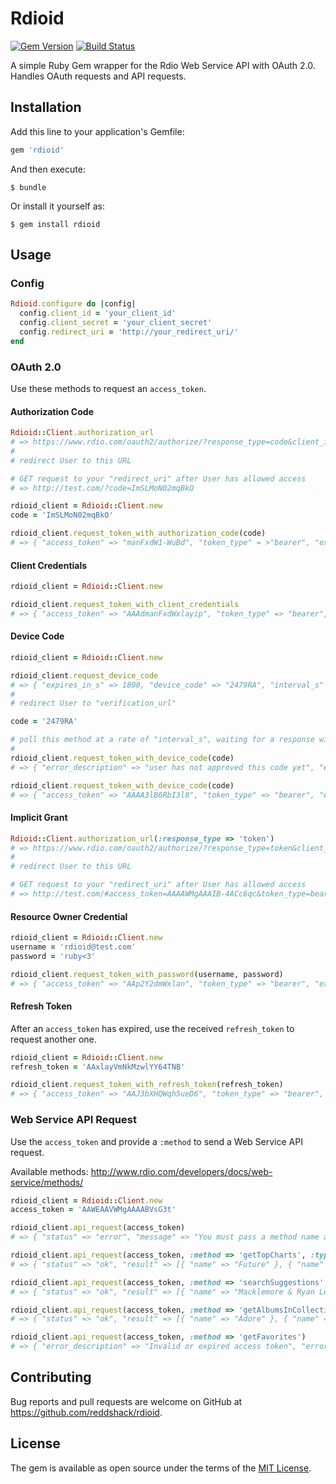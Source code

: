 # Rdioid

[![Gem Version](https://badge.fury.io/rb/rdioid.svg)](http://badge.fury.io/rb/rdioid)
[![Build Status](https://travis-ci.org/reddshack/rdioid.svg)](https://travis-ci.org/reddshack/rdioid)

A simple Ruby Gem wrapper for the Rdio Web Service API with OAuth 2.0. Handles OAuth requests and API requests.

## Installation

Add this line to your application's Gemfile:

```ruby
gem 'rdioid'
```

And then execute:

    $ bundle

Or install it yourself as:

    $ gem install rdioid

## Usage

### Config
```ruby
Rdioid.configure do |config|
  config.client_id = 'your_client_id'
  config.client_secret = 'your_client_secret'
  config.redirect_uri = 'http://your_redirect_uri/'
end
```

### OAuth 2.0
Use these methods to request an `access_token`.

#### Authorization Code
```ruby
Rdioid::Client.authorization_url
# => https://www.rdio.com/oauth2/authorize/?response_type=code&client_id=a1b2c3&redirect_uri=http%3A%2F%test.com%2F
#
# redirect User to this URL

# GET request to your "redirect_uri" after User has allowed access
# => http://test.com/?code=ImSLMoN02mqBkO

rdioid_client = Rdioid::Client.new
code = 'ImSLMoN02mqBkO'

rdioid_client.request_token_with_authorization_code(code)
# => { "access_token" => "manFxdW1-WuBd", "token_type" = >"bearer", "expires_in" => 43200, "refresh_token" = >"06l79UCO90G", "scope" => "" }
```

#### Client Credentials
```ruby
rdioid_client = Rdioid::Client.new

rdioid_client.request_token_with_client_credentials
# => { "access_token" => "AAAdmanFxdWxlayip", "token_type" => "bearer", "expires_in" => 43200, "scope" => "" }
```

#### Device Code
```ruby
rdioid_client = Rdioid::Client.new

rdioid_client.request_device_code
# => { "expires_in_s" => 1800, "device_code" => "2479RA", "interval_s" => 5, "verification_url" => "rdio.com/device" }
#
# redirect User to "verification_url"

code = '2479RA'

# poll this method at a rate of "interval_s", waiting for a response with an "access_token"
#
rdioid_client.request_token_with_device_code(code)
# => { "error_description" => "user has not approved this code yet", "error" => "pending_authorization" }

rdioid_client.request_token_with_device_code(code)
# => { "access_token" => "AAAA3lB6RbI3l8", "token_type" => "bearer", "expires_in" => 43200, "refresh_token" => "AAAFxdWxlbX1z", "scope" => "" }
```

#### Implicit Grant
```ruby
Rdioid::Client.authorization_url(:response_type => 'token')
# => https://www.rdio.com/oauth2/authorize/?response_type=token&client_id=a1b2c3&redirect_uri=http%3A%2F%test.com%2F
#
# redirect User to this URL

# GET request to your "redirect_uri" after User has allowed access
# => http://test.com/#access_token=AAAAWMgAAAIB-4ACc6qc&token_type=bearer&expires_in=43199
```

#### Resource Owner Credential
```ruby
rdioid_client = Rdioid::Client.new
username = 'rdioid@test.com'
password = 'ruby<3'

rdioid_client.request_token_with_password(username, password)
# => { "access_token" => "AAp2Y2dmWxlan", "token_type" => "bearer", "expires_in" => 43200, "refresh_token" => "AAAX1z4mNk84", "scope" => "" }
```

#### Refresh Token
After an `access_token` has expired, use the received `refresh_token` to request another one.

```ruby
rdioid_client = Rdioid::Client.new
refresh_token = 'AAxlayVmNkMzwlYY64TNB'

rdioid_client.request_token_with_refresh_token(refresh_token)
# => { "access_token" => "AAJ3bXHQWqh5ueD6", "token_type" => "bearer", "expires_in" => 43200, "refresh_token" => "AAAoyYWJ3beClfGsm", "scope" => "" }
```

### Web Service API Request
Use the `access_token` and provide a `:method` to send a Web Service API request.

Available methods: http://www.rdio.com/developers/docs/web-service/methods/

```ruby
rdioid_client = Rdioid::Client.new
access_token = 'AAWEAAVWMgAAAABVsG3t'

rdioid_client.api_request(access_token)
# => { "status" => "error", "message" => "You must pass a method name as an HTTP POST parameter named \"method\".", "code" => 400 }

rdioid_client.api_request(access_token, :method => 'getTopCharts', :type => 'Artist', :count => 3, :extras => '-*,name')
# => { "status" => "ok", "result" => [{ "name" => "Future" }, { "name" => "Tame Impala" }, { "name" => "Ratatat" }] }

rdioid_client.api_request(access_token, :method => 'searchSuggestions', :query => 'Mac', :types => 'Artist', :count => 3, :extras => '-*,name')
# => { "status" => "ok", "result" => [{ "name" => "Macklemore & Ryan Lewis" }, { "name" => "Mac Miller" }, { "name" => "Macy Gray" }] }

rdioid_client.api_request(access_token, :method => 'getAlbumsInCollection', :extras => '-*,name')
# => { "status" => "ok", "result" => [{ "name" => "Adore" }, { "name" => "Against The Grain (Reissue)" }, { "name" => "Agony & Irony" }] }

rdioid_client.api_request(access_token, :method => 'getFavorites')
# => { "error_description" => "Invalid or expired access token", "error" => "invalid_token" }
```

## Contributing

Bug reports and pull requests are welcome on GitHub at https://github.com/reddshack/rdioid.

## License

The gem is available as open source under the terms of the [MIT License](http://opensource.org/licenses/MIT).
